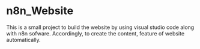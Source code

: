 # n8n_Website
This is a small project to build the website by using visual studio code along with n8n sofware. Accordingly, to create the content, feature of website automatically. 
